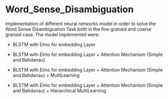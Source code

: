 # Word_Sense_Disambiguation
Implementation of different neural networks model in order to solve the Word Sense Disambiguation Task both in the fine grained and coarse grained case.
The model implemented were:

* BLSTM with Elmo for embedding Layer

* BLSTM with Elmo for embedding Layer + Attention Mechanism (Simple and Bahdanau)

* BLSTM with Elmo for embedding Layer + Attention Mechanism (Simple and Bahdanau) + MultiLearning

* BLSTM with Elmo for embedding Layer + Attention Mechanism (Simple and Bahdanau) + Hierarchical MultiLearning
